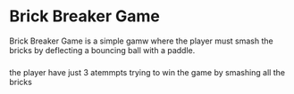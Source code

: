 # Brick Breaker Game 
Brick Breaker Game is a simple gamw where the player must smash the bricks by deflecting a bouncing ball with a paddle.
###
the player have just 3 atemmpts trying to win the game by smashing all the bricks

